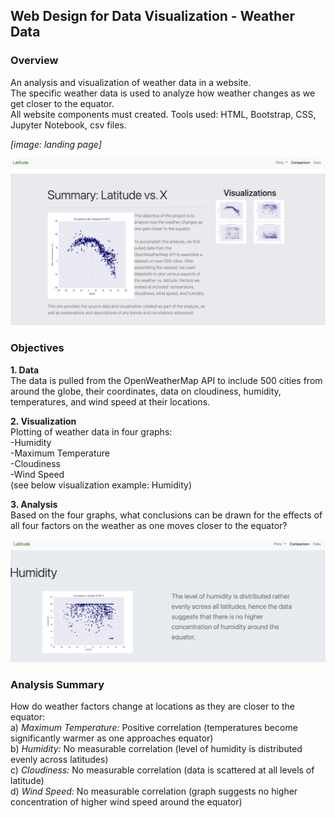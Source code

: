## Web Design for Data Visualization - Weather Data 
### Overview

An analysis and visualization of weather data in a website.<br/>
The specific weather data is used to analyze how weather changes as we get closer to the equator.<br/>
All website components must created. Tools used: HTML, Bootstrap, CSS, Jupyter Notebook, csv files.

*[image: landing page]*

![Main Menu](./images/Landing-Page.jpg?raw=true "Landing Page")

### Objectives

**1. Data**<br/>
The data is pulled from the OpenWeatherMap API to include 500 cities from around the globe, their coordinates, data on cloudiness, humidity, temperatures, and wind speed at their locations.

**2. Visualization**<br/>
Plotting of weather data in four graphs:<br/>
-Humidity<br/>
-Maximum Temperature<br/>
-Cloudiness<br/>
-Wind Speed<br/>
(see below visualization example: Humidity)

**3. Analysis**<br/>
Based on the four graphs, what conclusions can be drawn for the effects of all four factors on the weather as one moves closer to the equator?

![Main Menu](./images/Humidity.jpg?raw=true "Humidity")

### Analysis Summary
How do weather factors change at locations as they are closer to the equator:<br/>
a) *Maximum Temperature:* Positive correlation (temperatures become significantly warmer as one approaches equator)<br/>
b) *Humidity:* No measurable correlation (level of humidity is distributed evenly across latitudes)<br/>
c) *Cloudiness:* No measurable correlation (data is scattered at all levels of latitude)<br/>
d) *Wind Speed:* No measurable correlation (graph suggests no higher concentration of higher wind speed around the equator)<br/>
